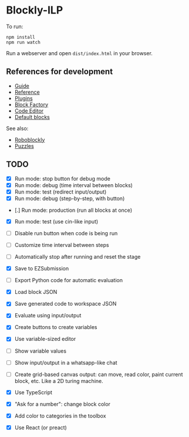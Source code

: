 # Blockly-ILP

To run:

```
npm install
npm run watch
```

Run a webserver and open `dist/index.html` in your browser.

## References for development

- [Guide](https://developers.google.com/blockly/guides/overview)
- [Reference](https://developers.google.com/blockly/reference/js/blockly)
- [Plugins](https://google.github.io/blockly-samples/)
- [Block Factory](https://blockly-demo.appspot.com/static/demos/blockfactory/index.html)
- [Code Editor](https://blockly-demo.appspot.com/static/demos/code/index.html)
- [Default blocks](https://github.com/google/blockly/tree/develop/blocks)

See also:

- [Roboblockly](https://roboblocky.com/curriculum/hourofcode/coding/3.php)
- [Puzzles](https://teachinglondoncomputing.org/puzzles/)

## TODO

- [x] Run mode: stop button for debug mode
- [x] Run mode: debug (time interval between blocks)
- [x] Run mode: test (redirect input/output)
- [x] Run mode: debug (step-by-step, with button)
- [.] Run mode: production (run all blocks at once)
- [x] Run mode: test (use cin-like input)
- [ ] Disable run button when code is being run
- [ ] Customize time interval between steps
- [ ] Automatically stop after running and reset the stage

- [x] Save to EZSubmission
- [ ] Export Python code for automatic evaluation

- [x] Load block JSON
- [x] Save generated code to workspace JSON
- [x] Evaluate using input/output
- [x] Create buttons to create variables

- [x] Use variable-sized editor
- [ ] Show variable values
- [ ] Show input/output in a whatsapp-like chat

- [ ] Create grid-based canvas output: can move, read color, paint current block, etc. Like a 2D turing machine.

- [x] Use TypeScript
- [x] "Ask for a number": change block color
- [x] Add color to categories in the toolbox
- [x] Use React (or preact)
